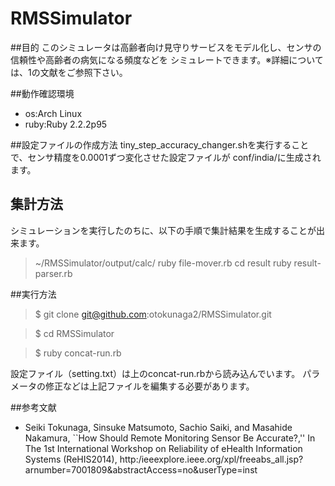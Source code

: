 # RMSSimulator
##目的
このシミュレータは高齢者向け見守りサービスをモデル化し、センサの信頼性や高齢者の病気になる頻度などを
シミュレートできます。※詳細については、1の文献をご参照下さい。


##動作確認環境
- os:Arch Linux
- ruby:Ruby 2.2.2p95

##設定ファイルの作成方法
tiny_step_accuracy_changer.shを実行することで、センサ精度を0.0001ずつ変化させた設定ファイルが
conf/india/に生成されます。

## 集計方法
シミュレーションを実行したのちに、以下の手順で集計結果を生成することが出来ます。

> ~/RMSSimulator/output/calc/
> ruby file-mover.rb
> cd result
> ruby result-parser.rb


##実行方法
> $ git clone git@github.com:otokunaga2/RMSSimulator.git

> $ cd RMSSimulator 

> $ ruby concat-run.rb

設定ファイル（setting.txt）は上のconcat-run.rbから読み込んでいます。
パラメータの修正などは上記ファイルを編集する必要があります。


##参考文献
- Seiki Tokunaga, Sinsuke Matsumoto, Sachio Saiki, and Masahide Nakamura, ``How Should Remote Monitoring Sensor Be Accurate?,'' In The 1st International Workshop on Reliability of eHealth Information Systems (ReHIS2014), http:/ieeexplore.ieee.org/xpl/freeabs_all.jsp?arnumber=7001809&abstractAccess=no&userType=inst

